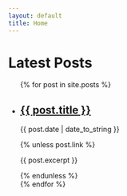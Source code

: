 ```yaml
---
layout: default
title: Home
---
```

<h1>Latest Posts</h1>

<ul>
	{% for post in site.posts %}
	<li>
		<h2><a href="{% if post.link %}{{ post.link }}{% else %}{{ post.url }}{% endif %}">{{ post.title }}</a></h2>
		<p class="date">{{ post.date | date_to_string }}</p>
		{% unless post.link %}<p class="excerpt">{{ post.excerpt }}</p>{% endunless %}
	</li>
	{% endfor %}
</ul>
